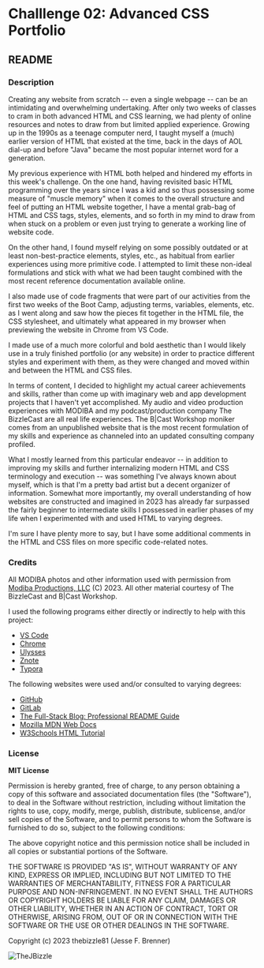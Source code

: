 # Challlenge 02: Advanced CSS Portfolio

## README

### Description

Creating any website from scratch -- even a single webpage -- can be an intimidating and overwhelming undertaking. After only two weeks of classes to cram in both advanced HTML and CSS learning, we had plenty of online resources and notes to draw from but limited applied experience. Growing up in the 1990s as a teenage computer nerd, I taught myself a (much) earlier version of HTML that existed at the time, back in the days of AOL dial-up and before "Java" became the most popular internet word for a generation. 

My previous experience with HTML both helped and hindered my efforts in this week's challenge. On the one hand, having revisited basic HTML programming over the years since I was a kid and so thus possessing some measure of "muscle memory" when it comes to the overall structure and feel of putting an HTML website together, I have a mental grab-bag of HTML and CSS tags, styles, elements, and so forth in my mind to draw from when stuck on a problem or even just trying to generate a working line of website code. 

On the other hand, I found myself relying on some possibly outdated or at least non-best-practice elements, styles, etc., as habitual from earlier experiences using more primitive code. I attempted to limit these non-ideal formulations and stick with what we had been taught combined with the most recent reference documentation available online.

I also made use of code fragments that were part of our activities from the first two weeks of the Boot Camp, adjusting terms, variables, elements, etc. as I went along and saw how the pieces fit together in the HTML file, the CSS stylesheet, and ultimately what appeared in my browser when previewing the website in Chrome from VS Code.

I made use of a much more colorful and bold aesthetic than I would likely use in a truly finished portfolio (or any website) in order to practice different styles and experiment with them, as they were changed and moved within and between the HTML and CSS files.

In terms of content, I decided to highlight my actual career achievements and skills, rather than come up with imaginary web and app development projects that I haven't yet accomplished. My audio and video production experiences with MODIBA and my podcast/production company The BizzleCast are all real life experiences. The B|Cast Workshop moniker comes from an unpublished website that is the most recent formulation of my skills and experience as channeled into an updated consulting company profiled.

What I mostly learned from this particular endeavor -- in addition to improving my skills and further internalizing modern HTML and CSS terminology and execution -- was something I've always known about myself, which is that I'm a pretty bad artist but a decent organizer of information. Somewhat more importantly, my overall understanding of how websites are constructed and imagined in 2023 has already far surpassed the fairly beginner to intermediate skills I possessed in earlier phases of my life when I experimented with and used HTML to varying degrees.

I'm sure I have plenty more to say, but I have some additional comments in the HTML and CSS files on more specific code-related notes.

### Credits

All MODIBA photos and other information used with permission from [Modiba Productions, LLC](https://www.modiba.net) (C) 2023. All other material courtesy of The BizzleCast and B|Cast Workshop.

I used the following programs either directly or indirectly to help with this project:

- [VS Code](https://code.visualstudio.com/)
- [Chrome](https://www.google.com/chrome/)
- [Ulysses](https://ulysses.app/)
- [Znote](https://znote.io/)
- [Typora](https://typora.io/)

The following websites were used and/or consulted to varying degrees:

- [GitHub](https://github.com/)
- [GitLab](https://about.gitlab.com/)
- [The Full-Stack Blog: Professional README Guide](https://coding-boot-camp.github.io/full-stack/github/professional-readme-guide)
- [Mozilla MDN Web Docs](https://developer.mozilla.org/en-US/)
- [W3Schools HTML Tutorial](https://www.w3schools.com/html/default.asp)

###  License

**MIT License**

Permission is hereby granted, free of charge, to any person obtaining a copy of this software and associated documentation files (the "Software"), to deal in the Software without restriction, including without limitation the rights to use, copy, modify, merge, publish, distribute, sublicense, and/or sell copies of the Software, and to permit persons to whom the Software is furnished to do so, subject to the following conditions:

The above copyright notice and this permission notice shall be included in all copies or substantial portions of the Software.

THE SOFTWARE IS PROVIDED "AS IS", WITHOUT WARRANTY OF ANY KIND, EXPRESS OR IMPLIED, INCLUDING BUT NOT LIMITED TO THE WARRANTIES OF MERCHANTABILITY, FITNESS FOR A PARTICULAR PURPOSE AND NON-INFRINGEMENT. IN NO EVENT SHALL THE AUTHORS OR COPYRIGHT HOLDERS BE LIABLE FOR ANY CLAIM, DAMAGES OR OTHER LIABILITY, WHETHER IN AN ACTION OF CONTRACT, TORT OR OTHERWISE, ARISING FROM, OUT OF OR IN CONNECTION WITH THE SOFTWARE OR THE USE OR OTHER DEALINGS IN THE SOFTWARE.

Copyright (c) 2023 thebizzle81 (Jesse F. Brenner)

![TheJBizzle](https://img.shields.io/badge/TheJBizzle-blue)

